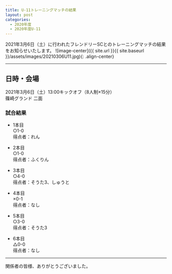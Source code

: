 ```yaml
---
title: U-11トレーニングマッチの結果
layout: post
categories:
  - 2020年度
  - 2020年度U-11
---
```


2021年3月6日（土）に行われたフレンドリーSCとのトレーニングマッチの結果をお知らせいたします。
![image-center]({{ site.url }}{{ site.baseurl }}/assets/images/20210306U11.jpg){: .align-center}

***

## 日時・会場

2021年3月6日（土）13:00キックオフ（8人制×15分）<br>
篠崎グランド 二面

### 試合結果

* 1本目<br>
○1-0<br>
得点者：れん

* 2本目<br>
○1-0<br>
得点者：ふくりん

* 3本目<br>
○4-0<br>
得点者：そうた3、しゅうと

* 4本目<br>
×0-1<br>
得点者：なし

* 5本目<br>
○3-0<br>
得点者：そうた3

* 6本目<br>
△0-0<br>
得点者：なし

***

関係者の皆様、ありがとうございました。
